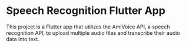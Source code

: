 # Speech Recognition Flutter App

This project is a Flutter app that utilizes the AmiVoice API, a speech recognition API, to upload multiple audio files and transcribe their audio data into text.


